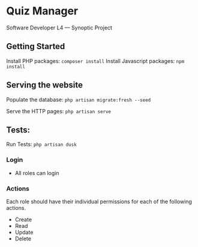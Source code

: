 # Quiz Manager
Software Developer L4 — Synoptic Project

## Getting Started

Install PHP packages: `composer install`
Install Javascript packages: `npm install`

## Serving the website

Populate the database: `php artisan migrate:fresh --seed`

Serve the HTTP pages: `php artisan serve`

## Tests:

Run Tests: `php artisan dusk`

### Login
- All roles can login

### Actions
Each role should have their individual permissions for each of the following actions.
- Create
- Read
- Update
- Delete
